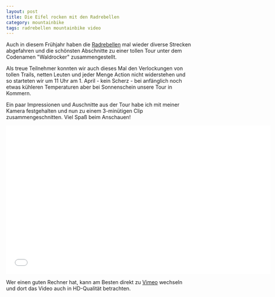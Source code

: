 ```yaml
---
layout: post
title: Die Eifel rocken mit den Radrebellen
category: mountainbike
tags: radrebellen mountainbike video
---
```


Auch in diesem Frühjahr haben die [Radrebellen](http://www.rad-rebellen.de) mal wieder diverse Strecken abgefahren und die schönsten Abschnitte zu einer tollen Tour unter dem Codenamen "Waldrocker" zusammengestellt.

Als treue Teilnehmer konnten wir auch dieses Mal den Verlockungen von tollen Trails, netten Leuten und jeder Menge Action nicht widerstehen und so starteten wir um 11 Uhr am 1. April - kein Scherz - bei anfänglich noch etwas kühleren Temperaturen aber bei Sonnenschein unsere Tour in Kommern.

Ein paar Impressionen und Auschnitte aus der Tour habe ich mit meiner Kamera festgehalten und nun zu einem 3-minütigen Clip zusammengeschnitten. Viel Spaß beim Anschauen!

<div class="elastic-iframe"><iframe src="//player.vimeo.com/video/39858436?portrait=0&amp;color=f2b33d" width="720" height="405" frameborder="0" webkitallowfullscreen mozallowfullscreen allowfullscreen></iframe></div>

Wer einen guten Rechner hat, kann am Besten direkt zu [Vimeo](http://vimeo.com/39858436) wechseln und dort das Video auch in HD-Qualität betrachten.
